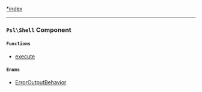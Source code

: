 <!--
    This markdown file was generated using `docs/documenter.php`.

    Any edits to it will likely be lost.
-->

[*index](./../README.md)

---

### `Psl\Shell` Component

#### `Functions`

- [execute](./../../src/Psl/Shell/execute.php#L41)

#### `Enums`

- [ErrorOutputBehavior](./../../src/Psl/Shell/ErrorOutputBehavior.php#L7)


